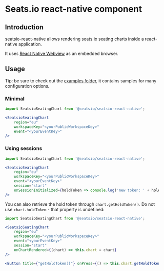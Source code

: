 # Seats.io react-native component 

## Introduction

seatsio-react-native allows rendering seats.io seating charts inside a react-native application. 

It uses [React Native Webview](https://github.com/react-native-webview/react-native-webview) as an embedded browser.

## Usage

Tip: be sure to check out the [examples folder](https://github.com/seatsio/seatsio-react-native/tree/master/example/examples), it contains samples for many configuration options. 

### Minimal 
```jsx
import SeatsioSeatingChart from '@seatsio/seatsio-react-native';

<SeatsioSeatingChart
    region="eu"
    workspaceKey="<yourPublicWorkspaceKey>"
    event="<yourEventKey>"
/>
```

### Using sessions 
```jsx
import SeatsioSeatingChart from '@seatsio/seatsio-react-native';

<SeatsioSeatingChart
    region="eu"
    workspaceKey="<yourPublicWorkspaceKey>"
    event="<yourEventKey>"
    session="start"
    onSessionInitialized={holdToken => console.log('new token: ' + holdToken.token)}
/>
```

You can also retrieve the hold token through `chart.getHoldToken()`. Do not use `chart.holdToken` - that property is undefined:

```jsx
import SeatsioSeatingChart from '@seatsio/seatsio-react-native';

<SeatsioSeatingChart
    region="eu"
    workspaceKey="<yourPublicWorkspaceKey>"
    event="<yourEventKey>"
    session="start"
    onChartRendered={(chart) => this.chart = chart}
/>

<Button title={"getHoldToken()"} onPress={() => this.chart.getHoldToken().then(holdToken => alert(holdToken))}/>
```
